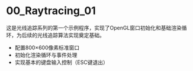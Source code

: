 # 00_Raytracing_01


这是光线追踪系列的第一个示例程序，实现了OpenGL窗口初始化和基础渲染循环，为后续的光线追踪算法实现奠定基础。
- 配置800×600像素标准窗口
- 初始化渲染循环与事件处理
- 实现基本的键盘输入控制（ESC键退出）


